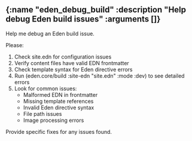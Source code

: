 {:name "eden_debug_build"
 :description "Help debug Eden build issues"
 :arguments []}
---
Help me debug an Eden build issue.

Please:
1. Check site.edn for configuration issues
2. Verify content files have valid EDN frontmatter
3. Check template syntax for Eden directive errors
4. Run (eden.core/build :site-edn "site.edn" :mode :dev) to see detailed errors
5. Look for common issues:
   - Malformed EDN in frontmatter
   - Missing template references
   - Invalid Eden directive syntax
   - File path issues
   - Image processing errors

Provide specific fixes for any issues found.